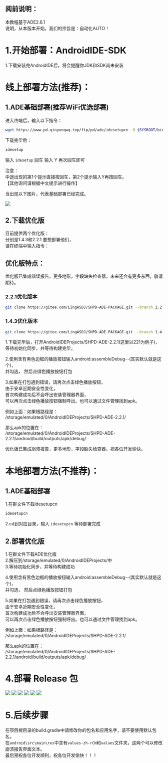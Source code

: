 ## 阅前说明：
本教程基于ADE2.6.1  
说明，从本版本开始，我们的宗旨是：自动化AUTO！

# 1.开始部署：AndroidIDE-SDK
1.下载安装完AndroidIDE后，将会提醒你JDK和SDK尚未安装

# 线上部署方法(推荐)：

## 1.ADE基础部署(推荐WiFi优选部署)
进入终端后，输入以下指令：

```bash
wget https://www.pd.qinyueqwq.top/ftp/pd/ade/idesetupcn -O $SYSROOT/bin/idesetup && chmod +x $SYSROOT/bin/idesetup
```

下载完毕后：

```bash
idesetup
```

输入 `idesetup` 回车 输入 Y 再次回车即可

注意：  
中途出现的第1个提示直接按回车，第2个提示输入Y再按回车。   
【其他询问请根据中文提示进行操作】


当出现以下图片，代表基础部署已经完成。

<img src="https://rust.coldmint.top/ftp/ling/cdnpng/ready.jpg">


## 2.下载优化版
目前提供两个优化版：   
分别是1.4.3和2.2.1
要想部署他们，  
请在终端中输入指令：   

## 优化版特点：
优化版已集成错误报告，更多地形，字段缺失检查器，未来还会有更多东西，敬请期待。

### 2.2.1优化版本
```bash
git clone https://gitee.com/LingASDJ/SHPD-ADE-PACKAGE.git --branch 2.2.1-ADE /storage/emulated/0/AndroidIDEProjects/SHPD-ADE-2.2.1
```

### 1.4.3优化版本
```bash
git clone https://gitee.com/LingASDJ/SHPD-ADE-PACKAGE.git --branch 1.4.3-ADE /storage/emulated/0/AndroidIDEProjects/SHPD-ADE-1.4.3
```

1.下载完毕后，打开AndroidIDEProjects/SHPD-ADE-2.2.1(这里以221为例子)，    
等待初始化同步，并等待构建完毕。  

2.使用含有黑色边框的播放按钮输入android:assembleDebug--(其实默认就是这个)，    
并勾选， 然后点绿色播放按钮打包

3.如果在打包遇到错误，请再次点击绿色播放按钮，  
由于安卓近期安全性变化，  
首次构建成功后不会呼出安装管理器界面，    
可以再次点击绿色播放按钮强制呼出。也可以通过文件管理找到apk。  

例如上面：如果根路径是：   
/storage/emulated/0/AndroidIDEProjects/SHPD-ADE-2.2.1/

那么apk的位置在：   
/storage/emulated/0/AndroidIDEProjects/SHPD-ADE-2.2.1/android/build/outputs/apk/debug/

优化版已集成崩溃报告，更多地形，字段缺失检查器。祝各位开发愉快。

# 本地部署方法(不推荐)：

## 1.ADE基础部署
1.在群文件下载idesetupcn   

```bash
idesetupcn
```

2.cd到对应目录，输入 `idesetupcn` 等待部署完成

## 2.部署优化版
1.在群文件下载ADE优化版   
2.解压到/storage/emulated/0/AndroidIDEProjects/中   
3.等待初始化同步，并等待构建成功

4.使用含有黑色边框的播放按钮输入android:assembleDebug--(其实默认就是这个)，   
并勾选， 然后点绿色播放按钮打包

5.如果在打包遇到错误，请再次点击绿色播放按钮，    
由于安卓近期安全性变化，    
首次构建成功后不会呼出安装管理器界面，    
可以再次点击绿色播放按钮强制呼出。也可以通过文件管理找到apk。  

例如上面：如果根路径是：  
/storage/emulated/0/AndroidIDEProjects/SHPD-ADE-2.2.1/

那么apk的位置在：  
/storage/emulated/0/AndroidIDEProjects/SHPD-ADE-2.2.1/android/build/outputs/apk/debug/

# 4.部署 Release 包

<img src="https://rust.coldmint.top/ftp/ling/cdnpng/adepng/release1.jpg">
<img src="https://rust.coldmint.top/ftp/ling/cdnpng/adepng/release2.jpg">
<img src="https://rust.coldmint.top/ftp/ling/cdnpng/adepng/release3.jpg">
<img src="https://rust.coldmint.top/ftp/ling/cdnpng/adepng/release4.jpg">
<img src="https://rust.coldmint.top/ftp/ling/cdnpng/adepng/release5.jpg">
<img src="https://rust.coldmint.top/ftp/ling/cdnpng/adepng/release6.jpg">


# 5.后续步骤
在项目根目录的build.gradle中请修改你的包名和应用名字，请不要使用默认包名。   
在`android\src\main\res`中含有`values-zh-rCN`和`values`文件夹，这两个可以修改崩溃报告界面文本。   
最后预祝各位开发顺利，祝各位开发愉快！！！


